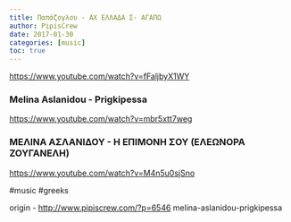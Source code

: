 ```yaml
---
title: Παπάζογλου - ΑΧ ΕΛΛΑΔΑ Σ- ΑΓΑΠΩ
author: PipisCrew
date: 2017-01-30
categories: [music]
toc: true
---
```


https://www.youtube.com/watch?v=fFaljbyX1WY

### Melina Aslanidou - Prigkipessa

https://www.youtube.com/watch?v=mbr5xtt7weg

### ΜΕΛΙΝΑ ΑΣΛΑΝΙΔΟΥ - Η ΕΠΙΜΟΝΗ ΣΟΥ (ΕΛΕΩΝΟΡΑ ΖΟΥΓΑΝΕΛΗ)

https://www.youtube.com/watch?v=M4n5u0sjSno

#music #greeks

origin - http://www.pipiscrew.com/?p=6546 melina-aslanidou-prigkipessa